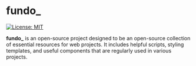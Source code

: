 
# fundo_

[![License: MIT](https://img.shields.io/badge/License-MIT-yellow.svg)](https://opensource.org/licenses/MIT)

**fundo_** is an open-source project designed to be an open-source collection of essential resources for web projects. It includes helpful scripts, styling templates, and useful components that are regularly used in various projects.